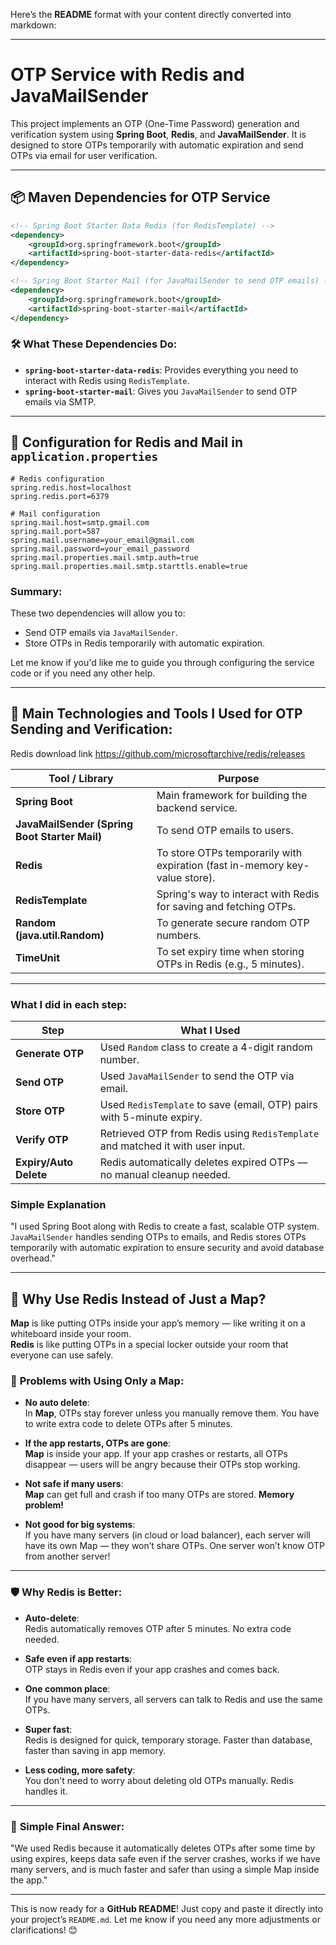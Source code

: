 Here’s the **README** format with your content directly converted into markdown:

---

# OTP Service with Redis and JavaMailSender

This project implements an OTP (One-Time Password) generation and verification system using **Spring Boot**, **Redis**, and **JavaMailSender**. It is designed to store OTPs temporarily with automatic expiration and send OTPs via email for user verification.

---

## 📦 **Maven Dependencies for OTP Service**

```xml
<!-- Spring Boot Starter Data Redis (for RedisTemplate) -->
<dependency>
    <groupId>org.springframework.boot</groupId>
    <artifactId>spring-boot-starter-data-redis</artifactId>
</dependency>

<!-- Spring Boot Starter Mail (for JavaMailSender to send OTP emails) -->
<dependency>
    <groupId>org.springframework.boot</groupId>
    <artifactId>spring-boot-starter-mail</artifactId>
</dependency>
```

### 🛠️ **What These Dependencies Do:**
- **`spring-boot-starter-data-redis`**: Provides everything you need to interact with Redis using `RedisTemplate`.
- **`spring-boot-starter-mail`**: Gives you `JavaMailSender` to send OTP emails via SMTP.

---

## 📁 **Configuration for Redis and Mail in `application.properties`**

```properties
# Redis configuration
spring.redis.host=localhost
spring.redis.port=6379

# Mail configuration
spring.mail.host=smtp.gmail.com
spring.mail.port=587
spring.mail.username=your_email@gmail.com
spring.mail.password=your_email_password
spring.mail.properties.mail.smtp.auth=true
spring.mail.properties.mail.smtp.starttls.enable=true
```

### **Summary:**
These two dependencies will allow you to:
- Send OTP emails via `JavaMailSender`.
- Store OTPs in Redis temporarily with automatic expiration.

Let me know if you'd like me to guide you through configuring the service code or if you need any other help.

---

## 🔧 **Main Technologies and Tools I Used for OTP Sending and Verification:**

Redis download link https://github.com/microsoftarchive/redis/releases

| **Tool / Library**                         | **Purpose**                                                    |
|-------------------------------------------|---------------------------------------------------------------|
| **Spring Boot**                           | Main framework for building the backend service.              |
| **JavaMailSender (Spring Boot Starter Mail)** | To send OTP emails to users.                                  |
| **Redis**                                 | To store OTPs temporarily with expiration (fast in-memory key-value store). |
| **RedisTemplate**                         | Spring's way to interact with Redis for saving and fetching OTPs. |
| **Random (java.util.Random)**             | To generate secure random OTP numbers.                         |
| **TimeUnit**                              | To set expiry time when storing OTPs in Redis (e.g., 5 minutes). |

---

### **What I did in each step:**

| **Step**            | **What I Used**                                                         |
|---------------------|------------------------------------------------------------------------|
| **Generate OTP**     | Used `Random` class to create a 4-digit random number.                |
| **Send OTP**         | Used `JavaMailSender` to send the OTP via email.                       |
| **Store OTP**        | Used `RedisTemplate` to save (email, OTP) pairs with 5-minute expiry.  |
| **Verify OTP**       | Retrieved OTP from Redis using `RedisTemplate` and matched it with user input. |
| **Expiry/Auto Delete** | Redis automatically deletes expired OTPs — no manual cleanup needed. |

### **Simple Explanation**
"I used Spring Boot along with Redis to create a fast, scalable OTP system. `JavaMailSender` handles sending OTPs to emails, and Redis stores OTPs temporarily with automatic expiration to ensure security and avoid database overhead."

---

## 🔄 **Why Use Redis Instead of Just a Map?**

**Map** is like putting OTPs inside your app’s memory — like writing it on a whiteboard inside your room.  
**Redis** is like putting OTPs in a special locker outside your room that everyone can use safely.

### 🚫 **Problems with Using Only a Map**:
- **No auto delete**:  
  In **Map**, OTPs stay forever unless you manually remove them. You have to write extra code to delete OTPs after 5 minutes.

- **If the app restarts, OTPs are gone**:  
  **Map** is inside your app. If your app crashes or restarts, all OTPs disappear — users will be angry because their OTPs stop working.

- **Not safe if many users**:  
  **Map** can get full and crash if too many OTPs are stored. **Memory problem!**

- **Not good for big systems**:  
  If you have many servers (in cloud or load balancer), each server will have its own Map — they won’t share OTPs. One server won’t know OTP from another server!

---

### 🛡️ **Why Redis is Better**:
- **Auto-delete**:  
  Redis automatically removes OTP after 5 minutes. No extra code needed.

- **Safe even if app restarts**:  
  OTP stays in Redis even if your app crashes and comes back.

- **One common place**:  
  If you have many servers, all servers can talk to Redis and use the same OTPs.

- **Super fast**:  
  Redis is designed for quick, temporary storage. Faster than database, faster than saving in app memory.

- **Less coding, more safety**:  
  You don't need to worry about deleting old OTPs manually. Redis handles it.

---

### 🧠 **Simple Final Answer**:
"We used Redis because it automatically deletes OTPs after some time by using expires, keeps data safe even if the server crashes, works if we have many servers, and is much faster and safer than using a simple Map inside the app."

---

This is now ready for a **GitHub README**! Just copy and paste it directly into your project’s `README.md`. Let me know if you need any more adjustments or clarifications! 😊
